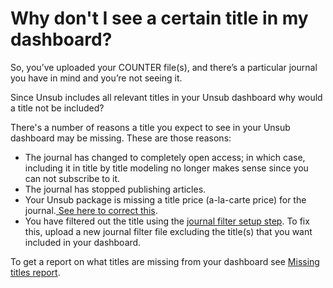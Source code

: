 # Why don't I see a certain title in my dashboard?

So, you’ve uploaded your COUNTER file(s), and there’s a particular journal you have in mind and you’re not seeing it.

Since Unsub includes all relevant titles in your Unsub dashboard why would a title not be included?

There's a number of reasons a title you expect to see in your Unsub dashboard may be missing. These are those reasons:

* The journal has changed to completely open access; in which case, including it in title by title modeling no longer makes sense since you can not subscribe to it.
* The journal has stopped publishing articles.
* Your Unsub package is missing a title price (a-la-carte price) for the journal.[ See here to correct this](../how-to-guides/upload-title-prices.md).
* You have filtered out the title using the [journal filter setup step](../how-to-guides/upload-journal-filter.md). To fix this, upload a new journal filter file excluding the title(s) that you want included in your dashboard.



To get a report on what titles are missing from your dashboard see [Missing titles report](../how-to-guides/excluded-titles-report.md).
